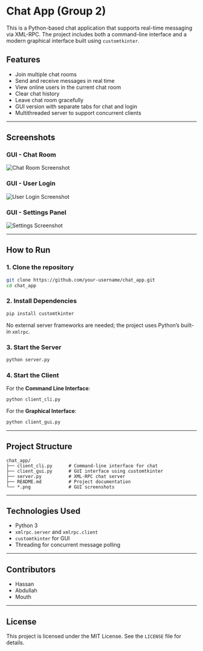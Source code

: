 # Chat App (Group 2)

This is a Python-based chat application that supports real-time messaging via XML-RPC. The project includes both a command-line interface and a modern graphical interface built using `customtkinter`.

## Features

* Join multiple chat rooms
* Send and receive messages in real time
* View online users in the current chat room
* Clear chat history
* Leave chat room gracefully
* GUI version with separate tabs for chat and login
* Multithreaded server to support concurrent clients

---

## Screenshots

### GUI - Chat Room

![Chat Room Screenshot](./b73685da-a31d-465c-844d-75976461819a.png)

### GUI - User Login

![User Login Screenshot](./a4e61ee8-80f6-40f4-ba91-a5d8d4d45df1.png)

### GUI - Settings Panel

![Settings Screenshot](./be9b661c-8eb9-49f1-ac3d-30e6c086e41e.png)

---

## How to Run

### 1. Clone the repository

```bash
git clone https://github.com/your-username/chat_app.git
cd chat_app
```

### 2. Install Dependencies

```bash
pip install customtkinter
```

No external server frameworks are needed; the project uses Python’s built-in `xmlrpc`.

### 3. Start the Server

```bash
python server.py
```

### 4. Start the Client

For the **Command Line Interface**:

```bash
python client_cli.py
```

For the **Graphical Interface**:

```bash
python client_gui.py
```

---

## Project Structure

```
chat_app/
├── client_cli.py      # Command-line interface for chat
├── client_gui.py      # GUI interface using customtkinter
├── server.py          # XML-RPC chat server
├── README.md          # Project documentation
└── *.png              # GUI screenshots
```

---

## Technologies Used

* Python 3
* `xmlrpc.server` and `xmlrpc.client`
* `customtkinter` for GUI
* Threading for concurrent message polling

---

## Contributors

* Hassan
* Abdullah
* Mouth

---

## License

This project is licensed under the MIT License. See the `LICENSE` file for details.
